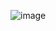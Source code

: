 ![image](https://github.com/evgeny1984/sagaproject/assets/10652693/e6e5a0c5-b934-4dc1-a5de-98c1cbd34572)

